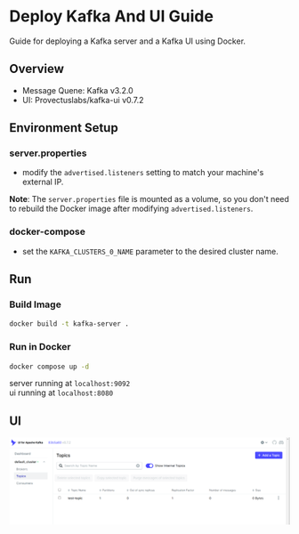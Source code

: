 # Deploy Kafka And UI Guide

Guide for deploying a Kafka server and a Kafka UI using Docker.  

## Overview

- Message Quene: Kafka v3.2.0
- UI: Provectuslabs/kafka-ui v0.7.2

## Environment Setup

### server.properties
- modify the `advertised.listeners` setting to match your machine's external IP.

**Note**: The `server.properties` file is mounted as a volume, so you don't need to rebuild the Docker image after modifying `advertised.listeners`.  

### docker-compose
- set the `KAFKA_CLUSTERS_0_NAME` parameter to the desired cluster name.

## Run

### Build Image

```bash
docker build -t kafka-server .
```

### Run in Docker
```bash
docker compose up -d
```

server running at `localhost:9092`  
ui running at `localhost:8080`  

## UI

![ui](ui.png)